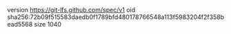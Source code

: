 version https://git-lfs.github.com/spec/v1
oid sha256:72b09f515583daedb0f1789bfd480178766548a113f5983204f2f358bead5568
size 1040
